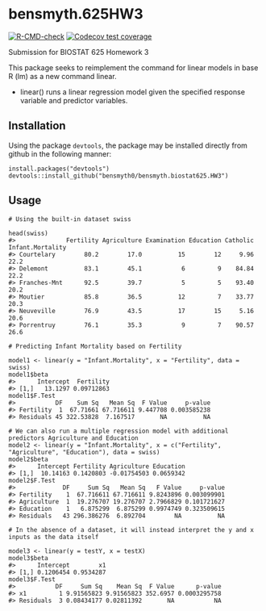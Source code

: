 # bensmyth.625HW3
<!-- badges: start -->
  [![R-CMD-check](https://github.com/bensmyth0/bensmyth.biostat625.HW3/actions/workflows/R-CMD-check.yaml/badge.svg)](https://github.com/bensmyth0/bensmyth.biostat625.HW3/actions/workflows/R-CMD-check.yaml)
  [![Codecov test coverage](https://codecov.io/gh/bensmyth0/bensmyth.biostat625.HW3/branch/master/graph/badge.svg)](https://app.codecov.io/gh/bensmyth0/bensmyth.biostat625.HW3?branch=master)
  <!-- badges: end -->
Submission for BIOSTAT 625 Homework 3

This package seeks to reimplement the command for linear models in base R (lm) as a new command linear.
* linear() runs a linear regression model given the specified response variable and predictor variables.

## Installation
Using the package `devtools`, the package may be installed directly from github in the following manner:

```{r}
install.packages("devtools")
devtools::install_github("bensmyth0/bensmyth.biostat625.HW3")
```
## Usage
```{r}
# Using the built-in dataset swiss

head(swiss)
#>              Fertility Agriculture Examination Education Catholic Infant.Mortality
#> Courtelary        80.2        17.0          15        12     9.96             22.2
#> Delemont          83.1        45.1           6         9    84.84             22.2
#> Franches-Mnt      92.5        39.7           5         5    93.40             20.2
#> Moutier           85.8        36.5          12         7    33.77             20.3
#> Neuveville        76.9        43.5          17        15     5.16             20.6
#> Porrentruy        76.1        35.3           9         7    90.57             26.6

# Predicting Infant Mortality based on Fertility

model1 <- linear(y = "Infant.Mortality", x = "Fertility", data = swiss)
model1$beta
#>      Intercept  Fertility
#> [1,]   13.1297 0.09712863
model1$F.Test
#>           DF    Sum Sq   Mean Sq  F Value     p-value
#> Fertility  1  67.71661 67.716611 9.447708 0.003585238
#> Residuals 45 322.53828  7.167517       NA          NA

# We can also run a multiple regression model with additional predictors Agriculture and Education
model2 <- linear(y = "Infant.Mortality", x = c("Fertility", "Agriculture", "Education"), data = swiss)
model2$beta
#>      Intercept Fertility Agriculture Education
#> [1,]  10.14163 0.1420803 -0.01754503 0.0659342
model2$F.Test
#>             DF     Sum Sq   Mean Sq   F Value     p-value
#> Fertility    1  67.716611 67.716611 9.8243896 0.003099901
#> Agriculture  1  19.276707 19.276707 2.7966829 0.101721627
#> Education    1   6.875299  6.875299 0.9974749 0.323509615
#> Residuals   43 296.386276  6.892704        NA          NA

# In the absence of a dataset, it will instead interpret the y and x inputs as the data itself

model3 <- linear(y = testY, x = testX)
model3$beta
#>      Intercept        x1
#> [1,] 0.1206454 0.9534287
model3$F.Test
#>           DF     Sum Sq    Mean Sq  F Value      p-value
#> x1         1 9.91565823 9.91565823 352.6957 0.0003295758
#> Residuals  3 0.08434177 0.02811392       NA           NA

```
